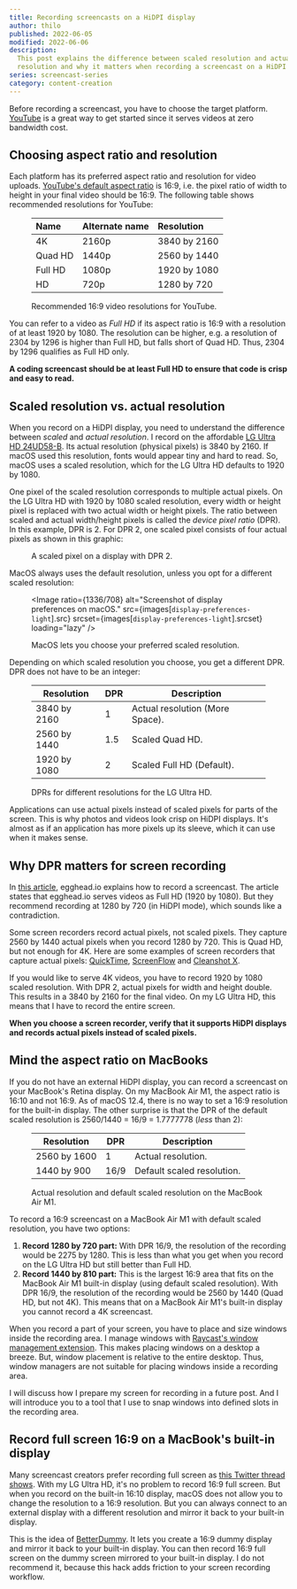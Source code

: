 ```yaml
---
title: Recording screencasts on a HiDPI display
author: thilo
published: 2022-06-05
modified: 2022-06-06
description:
  This post explains the difference between scaled resolution and actual
  resolution and why it matters when recording a screencast on a HiDPI display.
series: screencast-series
category: content-creation
---
```


<script>
  import Image from '$lib/components/image.svelte';
  import ScaledPixelSVG from './_scaled-pixel.svelte';

  // Provided by page endpoint.
  export let images;
</script>

Before recording a screencast, you have to choose the target platform.
[YouTube](https://www.youtube.com/) is a great way to get started since it
serves videos at zero bandwidth cost.

## Choosing aspect ratio and resolution

Each platform has its preferred aspect ratio and resolution for video uploads.
[YouTube's default aspect ratio](https://support.google.com/youtube/answer/6375112)
is 16:9, i.e. the pixel ratio of width to height in your final video should be
16:9. The following table shows recommended resolutions for YouTube:

<figure>

| Name    | Alternate name | Resolution   |
| :------ | :------------- | :----------- |
| 4K      | 2160p          | 3840 by 2160 |
| Quad HD | 1440p          | 2560 by 1440 |
| Full HD | 1080p          | 1920 by 1080 |
| HD      | 720p           | 1280 by 720  |

<figcaption>Recommended 16:9 video resolutions for YouTube.</figcaption>
</figure>

You can refer to a video as _Full HD_ if its aspect ratio is 16:9 with a
resolution of at least 1920 by 1080. The resolution can be higher, e.g. a
resolution of 2304 by 1296 is higher than Full HD, but falls short of Quad HD.
Thus, 2304 by 1296 qualifies as Full HD only.

**A coding screencast should be at least Full HD to ensure that code is crisp
and easy to read.**

## Scaled resolution vs. actual resolution

When you record on a HiDPI display, you need to understand the difference
between _scaled_ and _actual resolution_. I record on the affordable
[LG Ultra HD 24UD58-B](https://www.lg.com/us/monitors/lg-24UD58-B-4k-uhd-led-monitor).
Its actual resolution (physical pixels) is 3840 by 2160. If macOS used this
resolution, fonts would appear tiny and hard to read. So, macOS uses a scaled
resolution, which for the LG Ultra HD defaults to 1920 by 1080.

One pixel of the scaled resolution corresponds to multiple actual pixels. On the
LG Ultra HD with 1920 by 1080 scaled resolution, every width or height pixel is
replaced with two actual width or height pixels. The ratio between scaled and
actual width/height pixels is called the _device pixel ratio_ (DPR). In this
example, DPR is 2. For DPR 2, one scaled pixel consists of four actual pixels as
shown in this graphic:

<figure>

<ScaledPixelSVG />

<figcaption>A scaled pixel on a display with DPR 2.</figcaption>
</figure>

MacOS always uses the default resolution, unless you opt for a different scaled
resolution:

<figure>

<Image ratio={1336/708} alt="Screenshot of display preferences on macOS."
src={images[`display-preferences-light`].src}
srcset={images[`display-preferences-light`].srcset} loading="lazy" />

<figcaption>MacOS lets you choose your preferred scaled resolution.</figcaption>
</figure>

Depending on which scaled resolution you choose, you get a different DPR. DPR
does not have to be an integer:

<figure>

| Resolution   | DPR | Description                     |
| ------------ | --- | ------------------------------- |
| 3840 by 2160 | 1   | Actual resolution (More Space). |
| 2560 by 1440 | 1.5 | Scaled Quad HD.                 |
| 1920 by 1080 | 2   | Scaled Full HD (Default).       |

<figcaption>DPRs for different resolutions for the LG Ultra HD.</figcaption>
</figure>

Applications can use actual pixels instead of scaled pixels for parts of the
screen. This is why photos and videos look crisp on HiDPI displays. It's almost
as if an application has more pixels up its sleeve, which it can use when it
makes sense.

## Why DPR matters for screen recording

In
[this article](https://howtoegghead.com/instructor/screencasting/screen-setup/),
egghead.io explains how to record a screencast. The article states that
egghead.io serves videos as Full HD (1920 by 1080). But they recommend recording
at 1280 by 720 (in HiDPI mode), which sounds like a contradiction.

Some screen recorders record actual pixels, not scaled pixels. They capture 2560
by 1440 actual pixels when you record 1280 by 720. This is Quad HD, but not
enough for 4K. Here are some examples of screen recorders that capture actual
pixels:
[QuickTime](https://support.apple.com/guide/mac-help/take-a-screenshot-or-screen-recording-mh26782/mac),
[ScreenFlow](https://www.telestream.net/screenflow/) and
[Cleanshot X](https://cleanshot.com/).

If you would like to serve 4K videos, you have to record 1920 by 1080 scaled
resolution. With DPR 2, actual pixels for width and height double. This results
in a 3840 by 2160 for the final video. On my LG Ultra HD, this means that I have
to record the entire screen.

**When you choose a screen recorder, verify that it supports HiDPI displays and
records actual pixels instead of scaled pixels.**

## Mind the aspect ratio on MacBooks

If you do not have an external HiDPI display, you can record a screencast on
your MacBook's Retina display. On my MacBook Air M1, the aspect ratio is 16:10
and not 16:9. As of macOS 12.4, there is no way to set a 16:9 resolution for the
built-in display. The other surprise is that the DPR of the default scaled
resolution is 2560/1440 = 16/9 = 1.7777778 (_less_ than 2):

<figure>

| Resolution   | DPR  | Description                |
| ------------ | ---- | -------------------------- |
| 2560 by 1600 | 1    | Actual resolution.         |
| 1440 by 900  | 16/9 | Default scaled resolution. |

<figcaption>Actual resolution and default scaled resolution on the MacBook Air M1.</figcaption>
</figure>

To record a 16:9 screencast on a MacBook Air M1 with default scaled resolution,
you have two options:

1. **Record 1280 by 720 part:** With DPR 16/9, the resolution of the recording
   would be 2275 by 1280. This is less than what you get when you record on the
   LG Ultra HD but still better than Full HD.
1. **Record 1440 by 810 part:** This is the largest 16:9 area that fits on the
   MacBook Air M1 built-in display (using default scaled resolution). With DPR
   16/9, the resolution of the recording would be 2560 by 1440 (Quad HD, but not
   4K). This means that on a MacBook Air M1's built-in display you cannot record
   a 4K screencast.

When you record a part of your screen, you have to place and size windows inside
the recording area. I manage windows with
[Raycast's window management extension](https://www.raycast.com/extensions/window-management/).
This makes placing windows on a desktop a breeze. But, window placement is
relative to the entire desktop. Thus, window managers are not suitable for
placing windows inside a recording area.

I will discuss how I prepare my screen for recording in a future post. And I
will introduce you to a tool that I use to snap windows into defined slots in
the recording area.

## Record full screen 16:9 on a MacBook's built-in display

Many screencast creators prefer recording full screen as
[this Twitter thread shows](https://twitter.com/simonswiss/status/1460847167145275403).
With my LG Ultra HD, it's no problem to record 16:9 full screen. But when you
record on the built-in 16:10 display, macOS does not allow you to change the
resolution to a 16:9 resolution. But you can always connect to an external
display with a different resolution and mirror it back to your built-in display.

This is the idea of [BetterDummy](https://github.com/waydabber/BetterDummy). It
lets you create a 16:9 dummy display and mirror it back to your built-in
display. You can then record 16:9 full screen on the dummy screen mirrored to
your built-in display. I do not recommend it, because this hack adds friction to
your screen recording workflow.
